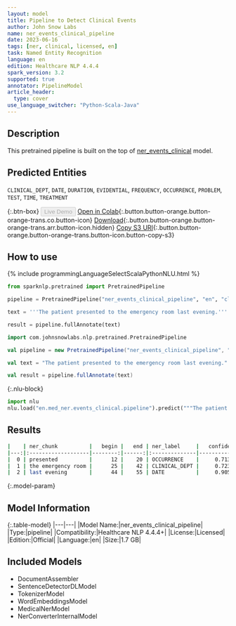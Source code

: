 ```yaml
---
layout: model
title: Pipeline to Detect Clinical Events
author: John Snow Labs
name: ner_events_clinical_pipeline
date: 2023-06-16
tags: [ner, clinical, licensed, en]
task: Named Entity Recognition
language: en
edition: Healthcare NLP 4.4.4
spark_version: 3.2
supported: true
annotator: PipelineModel
article_header:
  type: cover
use_language_switcher: "Python-Scala-Java"
---
```


## Description

This pretrained pipeline is built on the top of [ner_events_clinical](https://nlp.johnsnowlabs.com/2021/03/31/ner_events_clinical_en.html) model.

## Predicted Entities

`CLINICAL_DEPT`, `DATE`, `DURATION`, `EVIDENTIAL`, `FREQUENCY`, `OCCURRENCE`, `PROBLEM`, `TEST`, `TIME`, `TREATMENT`



{:.btn-box}
<button class="button button-orange" disabled>Live Demo</button>
[Open in Colab](https://colab.research.google.com/github/JohnSnowLabs/spark-nlp-workshop/blob/master/healthcare-nlp/07.0.Pretrained_Clinical_Pipelines.ipynb){:.button.button-orange.button-orange-trans.co.button-icon}
[Download](https://s3.amazonaws.com/auxdata.johnsnowlabs.com/clinical/models/ner_events_clinical_pipeline_en_4.4.4_3.2_1686950112834.zip){:.button.button-orange.button-orange-trans.arr.button-icon.hidden}
[Copy S3 URI](s3://auxdata.johnsnowlabs.com/clinical/models/ner_events_clinical_pipeline_en_4.4.4_3.2_1686950112834.zip){:.button.button-orange.button-orange-trans.button-icon.button-copy-s3}

## How to use

<div class="tabs-box" markdown="1">
{% include programmingLanguageSelectScalaPythonNLU.html %}

```python
from sparknlp.pretrained import PretrainedPipeline

pipeline = PretrainedPipeline("ner_events_clinical_pipeline", "en", "clinical/models")

text = '''The patient presented to the emergency room last evening.'''

result = pipeline.fullAnnotate(text)
```
```scala
import com.johnsnowlabs.nlp.pretrained.PretrainedPipeline

val pipeline = new PretrainedPipeline("ner_events_clinical_pipeline", "en", "clinical/models")

val text = "The patient presented to the emergency room last evening."

val result = pipeline.fullAnnotate(text)
```


{:.nlu-block}
```python
import nlu
nlu.load("en.med_ner.events_clinical.pipeline").predict("""The patient presented to the emergency room last evening.""")
```

</div>


## Results

```bash
|    | ner_chunk          |   begin |   end | ner_label     |   confidence |
|---:|:-------------------|--------:|------:|:--------------|-------------:|
|  0 | presented          |      12 |    20 | OCCURRENCE    |     0.7132   |
|  1 | the emergency room |      25 |    42 | CLINICAL_DEPT |     0.723267 |
|  2 | last evening       |      44 |    55 | DATE          |     0.90555  |
```

{:.model-param}
## Model Information

{:.table-model}
|---|---|
|Model Name:|ner_events_clinical_pipeline|
|Type:|pipeline|
|Compatibility:|Healthcare NLP 4.4.4+|
|License:|Licensed|
|Edition:|Official|
|Language:|en|
|Size:|1.7 GB|

## Included Models

- DocumentAssembler
- SentenceDetectorDLModel
- TokenizerModel
- WordEmbeddingsModel
- MedicalNerModel
- NerConverterInternalModel